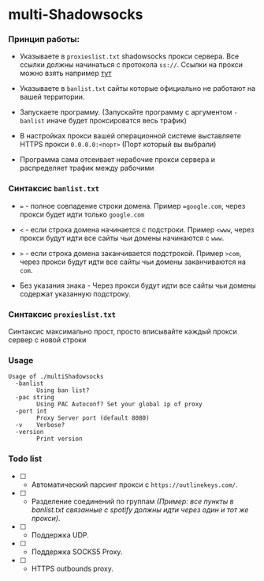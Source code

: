 # multi-Shadowsocks

### Принцип работы: 

* Указываете в `proxieslist.txt` shadowsocks прокси сервера. Все ссылки должны начинаться с протокола `ss://`. Ссылки на прокси можно взять например [тут](https://outlinekeys.com/)

* Указываете в `banlist.txt` сайты которые официально не работают на вашей территории.

* Запускаете программу. (Запускайте программу с аргументом `-banlist` иначе будет проксироватся весь трафик)

* В настройках прокси вашей операционной системе выставляете HTTPS прокси `0.0.0.0:<порт>` (Порт который вы выбрали)

* Программа сама отсеивает нерабочие прокси сервера и распределяет трафик между рабочими

### Синтаксис `banlist.txt`

* `=` - полное совпадение строки домена. Пример `=google.com`, через прокси будет идти только `google.com`

* `<` - если строка домена начинается с подстроки. Пример `<www`, через прокси будут идти все сайты чьи домены начинаются с `www`.

* `>` - если строка домена заканчивается подстрокой. Пример `>com`, через прокси будут идти все сайты чьи домены заканчиваются на `com`.

* Без указания знака - Через прокси будут идти все сайты чьи домены содержат указанную подстроку. 

### Синтаксис `proxieslist.txt`

Синтаксис максимально прост, просто вписывайте каждый прокси сервер с новой строки 

### Usage

```
Usage of ./multiShadowsocks
  -banlist
        Using ban list?
  -pac string
        Using PAC Autoconf? Set your global ip of proxy
  -port int
        Proxy Server port (default 8080)
  -v    Verbose?
  -version
        Print version
```

### Todo list

- [ ] - Автоматический парсинг прокси с `https://outlinekeys.com/`.
- [ ] - Разделение соединений по группам _(Пример: все пункты в banlist.txt связанные с spotify должны идти через один и тот же прокси)_.
- [ ] - Поддержка UDP.
- [ ] - Поддержка SOCKS5 Proxy.
- [ ] - HTTPS outbounds proxy.
